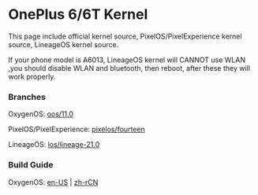 # OnePlus 6/6T Kernel
This page include official kernel source, PixelOS/PixelExperience kernel source, LineageOS kernel source.
    
If your phone model is A6013, LineageOS kernel will CANNOT use WLAN ,you should disable WLAN and bluetooth, then reboot, after these they will work properly.

### Branches
OxygenOS: [oos/11.0](https://github.com/uwu-gl/kernel_oneplus_sdm845/tree/oos/11.0)
    
PixelOS/PixelExperience: [pixelos/fourteen](https://github.com/uwu-gl/kernel_oneplus_sdm845/tree/pixelos/fourteen)
    
LineageOS: [los/lineage-21.0](https://github.com/uwu-gl/kernel_oneplus_sdm845/tree/los/lineage-21.0)

### Build Guide
OxygenOS: [en-US](https://github.com/uwu-gl/kernel_oneplus_sdm845/blob/oos/11.0/docs/build-guide.md) | [zh-rCN](https://github.com/uwu-gl/kernel_oneplus_sdm845/blob/oos/wip-upstream/docs/build-guide_zh-rCN.md)
